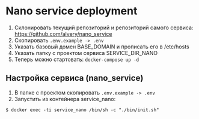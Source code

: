# Nano service deployment

1. Склонировать текущий репозиторий и репозиторий самого сервиса: https://github.com/alvery/nano_service
2. Скопировать `.env.example -> .env`
3. Указать базовый домен BASE_DOMAIN и прописать его в /etc/hosts
4. Указать папку с проектом сервиса SERVICE_DIR_NANO
5. Теперь можно стартовать: `docker-compose up -d`

## Настройка сервиса (nano_service)

1. В папке с проектом скопировать `.env.example -> .env`
2. Запустить из контейнера service_nano:

```
$ docker exec -ti service_nano /bin/sh -c "./bin/init.sh"
```
